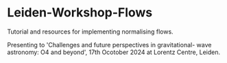 # Leiden-Workshop-Flows
Tutorial and resources for implementing normalising flows.

Presenting to 'Challenges and future perspectives in gravitational- wave astronomy: O4 and beyond', 17th Ocotober 2024 at Lorentz Centre, Leiden.
